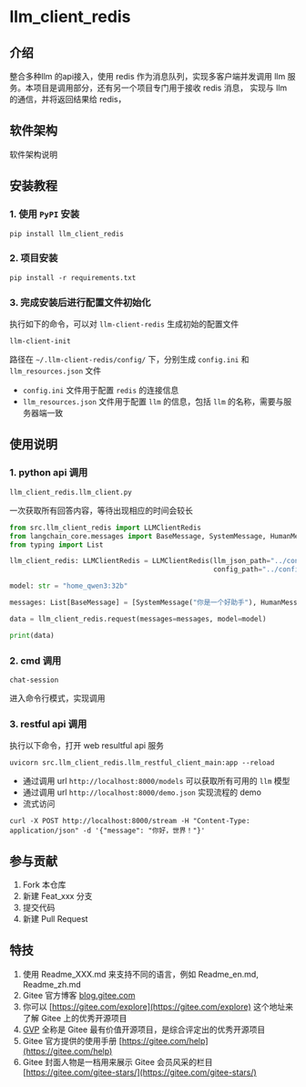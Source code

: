 # llm_client_redis

## 介绍
整合多种llm 的api接入，使用 redis 作为消息队列，实现多客户端并发调用 llm 服务。本项目是调用部分，还有另一个项目专门用于接收 redis 消息，
实现与 llm 的通信，并将返回结果给 redis，

## 软件架构
软件架构说明


## 安装教程

### 1. 使用 `PyPI` 安装
```commandline
pip install llm_client_redis
```

### 2. 项目安装
```commandline
pip install -r requirements.txt
```

### 3. 完成安装后进行配置文件初始化

执行如下的命令，可以对 `llm-client-redis` 生成初始的配置文件

```commandline
llm-client-init
```

路径在 `~/.llm-client-redis/config/` 下，分别生成 `config.ini` 和 `llm_resources.json` 文件

* `config.ini` 文件用于配置 `redis` 的连接信息
* `llm_resources.json` 文件用于配置 `llm` 的信息，包括 `llm` 的名称，需要与服务器端一致

## 使用说明

### 1. python api 调用

`llm_client_redis.llm_client.py`

一次获取所有回答内容，等待出现相应的时间会较长

```python
from src.llm_client_redis import LLMClientRedis
from langchain_core.messages import BaseMessage, SystemMessage, HumanMessage
from typing import List

llm_client_redis: LLMClientRedis = LLMClientRedis(llm_json_path="../config/llm_resources.json",
                                                  config_path="../config/config.ini")

model: str = "home_qwen3:32b"

messages: List[BaseMessage] = [SystemMessage("你是一个好助手"), HumanMessage("你好")]

data = llm_client_redis.request(messages=messages, model=model)

print(data)

```

### 2. cmd 调用

```shell
chat-session
```

进入命令行模式，实现调用

### 3. restful api 调用

执行以下命令，打开 web resultful api 服务

```shell
uvicorn src.llm_client_redis.llm_restful_client_main:app --reload
```

* 通过调用 url `http://localhost:8000/models` 可以获取所有可用的 `llm` 模型
* 通过调用 url `http://localhost:8000/demo.json` 实现流程的 demo
* 流式访问
```shell
curl -X POST http://localhost:8000/stream -H "Content-Type: application/json" -d '{"message": "你好，世界！"}'
```




## 参与贡献

1.  Fork 本仓库
2.  新建 Feat_xxx 分支
3.  提交代码
4.  新建 Pull Request


## 特技

1.  使用 Readme\_XXX.md 来支持不同的语言，例如 Readme\_en.md, Readme\_zh.md
2.  Gitee 官方博客 [blog.gitee.com](https://blog.gitee.com)
3.  你可以 [https://gitee.com/explore](https://gitee.com/explore) 这个地址来了解 Gitee 上的优秀开源项目
4.  [GVP](https://gitee.com/gvp) 全称是 Gitee 最有价值开源项目，是综合评定出的优秀开源项目
5.  Gitee 官方提供的使用手册 [https://gitee.com/help](https://gitee.com/help)
6.  Gitee 封面人物是一档用来展示 Gitee 会员风采的栏目 [https://gitee.com/gitee-stars/](https://gitee.com/gitee-stars/)
